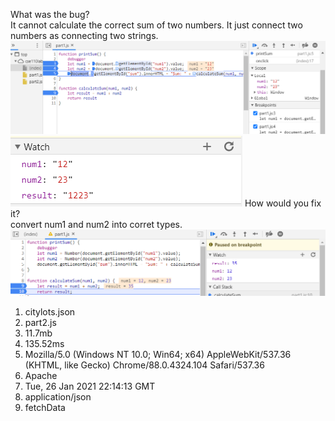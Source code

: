 What was the bug? <br>
It cannot calculate the correct sum of two numbers. It just connect two numbers as connecting two strings.<br>
![img1](https://raw.githubusercontent.com/Yuying-li-1/wi21-cse110-lab4/main/part3/lab4_1.png)
![img2](https://raw.githubusercontent.com/Yuying-li-1/wi21-cse110-lab4/main/part3/lab4_2.png)
How would you fix it? <br>
convert num1 and num2 into corret types.
![img3](https://raw.githubusercontent.com/Yuying-li-1/wi21-cse110-lab4/main/part3/lab4_3.png)

1. citylots.json
2. part2.js
3. 11.7mb
4. 135.52ms
5. Mozilla/5.0 (Windows NT 10.0; Win64; x64) AppleWebKit/537.36 (KHTML, like Gecko) Chrome/88.0.4324.104 Safari/537.36
6. Apache
7. Tue, 26 Jan 2021 22:14:13 GMT
8. application/json
9. fetchData

